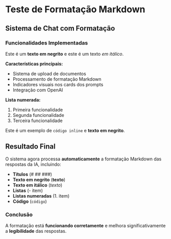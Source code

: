 # Teste de Formatação Markdown

## Sistema de Chat com Formatação

### Funcionalidades Implementadas

Este é um **texto em negrito** e este é um texto *em itálico*.

**Características principais:**
- Sistema de upload de documentos
- Processamento de formatação Markdown
- Indicadores visuais nos cards dos prompts
- Integração com OpenAI

**Lista numerada:**
1. Primeira funcionalidade
2. Segunda funcionalidade  
3. Terceira funcionalidade

Este é um exemplo de `código inline` e **texto em negrito**.

## Resultado Final

O sistema agora processa **automaticamente** a formatação Markdown das respostas da IA, incluindo:

- **Títulos** (# ## ###)
- **Texto em negrito** (**texto**)
- **Texto em itálico** (*texto*)
- **Listas** (- item)
- **Listas numeradas** (1. item)
- **Código** (`código`)

### Conclusão

A formatação está **funcionando corretamente** e melhora significativamente a **legibilidade** das respostas.
